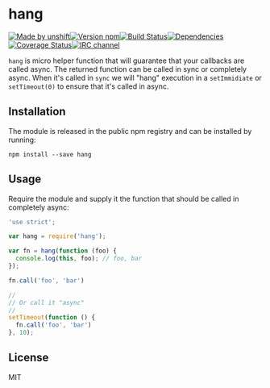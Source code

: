 # hang

[![Made by unshift][made-by]](http://unshift.io)[![Version npm][version]](http://browsenpm.org/package/hang)[![Build Status][build]](https://travis-ci.org/unshiftio/hang)[![Dependencies][david]](https://david-dm.org/unshiftio/hang)[![Coverage Status][cover]](https://coveralls.io/r/unshiftio/hang?branch=master)[![IRC channel][irc]](http://webchat.freenode.net/?channels=unshift)

[made-by]: https://img.shields.io/badge/made%20by-unshift-00ffcc.svg?style=flat-square
[version]: https://img.shields.io/npm/v/hang.svg?style=flat-square
[build]: https://img.shields.io/travis/unshiftio/hang/master.svg?style=flat-square
[david]: https://img.shields.io/david/unshiftio/hang.svg?style=flat-square
[cover]: https://img.shields.io/coveralls/unshiftio/hang/master.svg?style=flat-square
[irc]: https://img.shields.io/badge/IRC-irc.freenode.net%23unshift-00a8ff.svg?style=flat-square

`hang` is micro helper function that will guarantee that your callbacks are
called async. The returned function can be called in sync or completely async.
When it's called in `sync` we will "hang" execution in a `setImmidiate` or
`setTimeout(0)` to ensure that it's called in async.

## Installation

The module is released in the public npm registry and can be installed by
running:

```
npm install --save hang
```

## Usage

Require the module and supply it the function that should be called in
completely async:

```js
'use strict';

var hang = require('hang');

var fn = hang(function (foo) {
  console.log(this, foo); // foo, bar
});

fn.call('foo', 'bar')

//
// Or call it "async"
//
setTimeout(function () {
  fn.call('foo', 'bar')
}, 10);
```

## License

MIT
